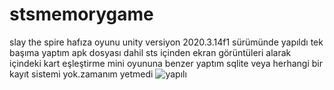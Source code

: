 # stsmemorygame
slay the spire hafıza oyunu
unity versiyon 2020.3.14f1 sürümünde yapıldı
tek başıma yaptım
apk dosyası dahil
sts içinden ekran görüntüleri alarak içindeki kart eşleştirme mini oyununa benzer yaptım
sqlite veya herhangi bir kayıt sistemi yok.zamanım yetmedi
![yapılı](https://user-images.githubusercontent.com/39348003/163720986-d612c76e-381f-4b48-abf9-2e33296749c6.gif)

